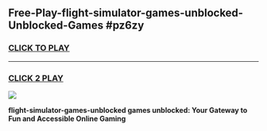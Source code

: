 
## Free-Play-flight-simulator-games-unblocked-Unblocked-Games #pz6zy
<h3>
<a href="https://news.freeplayer.one?title=flight-simulator-games-unblocked&ref=8M">CLICK TO PLAY</a></h3>
<hr>

<h3>
<a href="https://news.freeplayer.one?title=flight-simulator-games-unblocked&ref=8M">CLICK 2 PLAY</a>
  
</h3>

<a href="https://news.freeplayer.one?title=flight-simulator-games-unblocked&ref=8M"><img src="https://clearcache.store/games.png"></a>


**flight-simulator-games-unblocked games unblocked: Your Gateway to Fun and Accessible Online Gaming**
